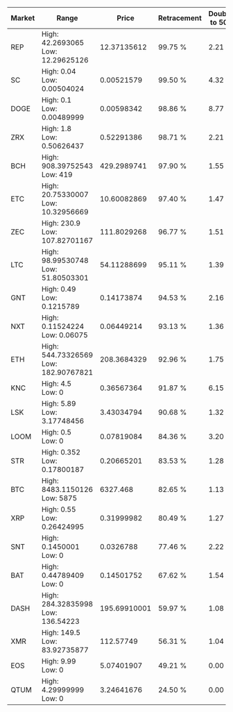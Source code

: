 | Market | Range | Price| Retracement | Doubles to 50% |
| --- | --- | --- | --- | --- |
| REP | High: 42.2693065<br />Low: 12.29625126 | 12.37135612 | 99.75 % | 2.21 |
| SC | High: 0.04<br />Low: 0.00504024 | 0.00521579 | 99.50 % | 4.32 |
| DOGE | High: 0.1<br />Low: 0.00489999 | 0.00598342 | 98.86 % | 8.77 |
| ZRX | High: 1.8<br />Low: 0.50626437 | 0.52291386 | 98.71 % | 2.21 |
| BCH | High: 908.39752543<br />Low: 419 | 429.2989741 | 97.90 % | 1.55 |
| ETC | High: 20.75330007<br />Low: 10.32956669 | 10.60082869 | 97.40 % | 1.47 |
| ZEC | High: 230.9<br />Low: 107.82701167 | 111.8029268 | 96.77 % | 1.51 |
| LTC | High: 98.99530748<br />Low: 51.80503301 | 54.11288699 | 95.11 % | 1.39 |
| GNT | High: 0.49<br />Low: 0.1215789 | 0.14173874 | 94.53 % | 2.16 |
| NXT | High: 0.11524224<br />Low: 0.06075 | 0.06449214 | 93.13 % | 1.36 |
| ETH | High: 544.73326569<br />Low: 182.90767821 | 208.3684329 | 92.96 % | 1.75 |
| KNC | High: 4.5<br />Low: 0 | 0.36567364 | 91.87 % | 6.15 |
| LSK | High: 5.89<br />Low: 3.17748456 | 3.43034794 | 90.68 % | 1.32 |
| LOOM | High: 0.5<br />Low: 0 | 0.07819084 | 84.36 % | 3.20 |
| STR | High: 0.352<br />Low: 0.17800187 | 0.20665201 | 83.53 % | 1.28 |
| BTC | High: 8483.1150126<br />Low: 5875 | 6327.468 | 82.65 % | 1.13 |
| XRP | High: 0.55<br />Low: 0.26424995 | 0.31999982 | 80.49 % | 1.27 |
| SNT | High: 0.1450001<br />Low: 0 | 0.0326788 | 77.46 % | 2.22 |
| BAT | High: 0.44789409<br />Low: 0 | 0.14501752 | 67.62 % | 1.54 |
| DASH | High: 284.32835998<br />Low: 136.54223 | 195.69910001 | 59.97 % | 1.08 |
| XMR | High: 149.5<br />Low: 83.92735877 | 112.57749 | 56.31 % | 1.04 |
| EOS | High: 9.99<br />Low: 0 | 5.07401907 | 49.21 % | 0.00 |
| QTUM | High: 4.29999999<br />Low: 0 | 3.24641676 | 24.50 % | 0.00 |
